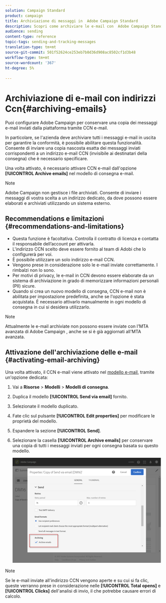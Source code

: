 ```yaml
---
solution: Campaign Standard
product: campaign
title: Archiviazione di messaggi in  Adobe Campaign Standard
description: Scopri come archiviare le e-mail con  Adobe Campaign Standard utilizzando un indirizzo e-mail CCN.
audience: sending
content-type: reference
topic-tags: sending-and-tracking-messages
translation-type: tm+mt
source-git-commit: 501f52624ce253eb7b0d36d908ac8502cf1d3b48
workflow-type: tm+mt
source-wordcount: '367'
ht-degree: 5%

---
```



# Archiviazione di e-mail con indirizzi Ccn{#archiving-emails}

Puoi configurare  Adobe Campaign per conservare una copia dei messaggi e-mail inviati dalla piattaforma tramite CCN e-mail.

In particolare, se l&#39;azienda deve archiviare tutti i messaggi e-mail in uscita per garantire la conformità, è possibile abilitare questa funzionalità. Consente di inviare una copia nascosta esatta dei messaggi inviati corrispondenti a un indirizzo e-mail CCN (invisibile ai destinatari della consegna) che è necessario specificare.

Una volta attivato, è necessario attivare CCN e-mail dall&#39;opzione **[!UICONTROL Archive emails]** nel modello di consegna e-mail.

>[!NOTE]
>
> Adobe Campaign non gestisce i file archiviati. Consente di inviare i messaggi di vostra scelta a un indirizzo dedicato, da dove possono essere elaborati e archiviati utilizzando un sistema esterno.

## Recommendations e limitazioni {#recommendations-and-limitations}

* Questa funzione è facoltativa. Controlla il contratto di licenza e contatta il responsabile dell’account per attivarla.
* L&#39;indirizzo CCN scelto deve essere fornito al team di Adobi  che lo configurerà per voi.
* È possibile utilizzare un solo indirizzo e-mail CCN.
* Vengono prese in considerazione solo le e-mail inviate correttamente. I rimbalzi non lo sono.
* Per motivi di privacy, le e-mail in CCN devono essere elaborate da un sistema di archiviazione in grado di memorizzare informazioni personali (PII) sicure.
* Quando si crea un nuovo modello di consegna, CCN e-mail non è abilitata per impostazione predefinita, anche se l&#39;opzione è stata acquistata. È necessario attivarlo manualmente in ogni modello di consegna in cui si desidera utilizzarlo.

>[!NOTE]
>
>Attualmente le e-mail archiviate non possono essere inviate con l&#39;MTA avanzata di Adobe Campaign , anche se si è già aggiornati all&#39;MTA avanzata.

## Attivazione dell&#39;archiviazione delle e-mail {#activating-email-archiving}

Una volta attivato, il CCN e-mail viene attivato nel [modello e-mail](../../start/using/marketing-activity-templates.md), tramite un&#39;opzione dedicata:

1. Vai a **Risorse** > **Modelli** > **Modelli di consegna**.
1. Duplica il modello **[!UICONTROL Send via email]** fornito.
1. Selezionate il modello duplicato.
1. Fate clic sul pulsante **[!UICONTROL Edit properties]** per modificare le proprietà del modello.
1. Espandere la sezione **[!UICONTROL Send]**.
1. Selezionare la casella **[!UICONTROL Archive emails]** per conservare una copia di tutti i messaggi inviati per ogni consegna basata su questo modello.

   ![](assets/email_archiving.png)

>[!NOTE]
>
>Se le e-mail inviate all&#39;indirizzo CCN vengono aperte e su cui si fa clic, queste verranno prese in considerazione nelle **[!UICONTROL Total opens]** e **[!UICONTROL Clicks]** dell&#39;analisi di invio, il che potrebbe causare errori di calcolo.